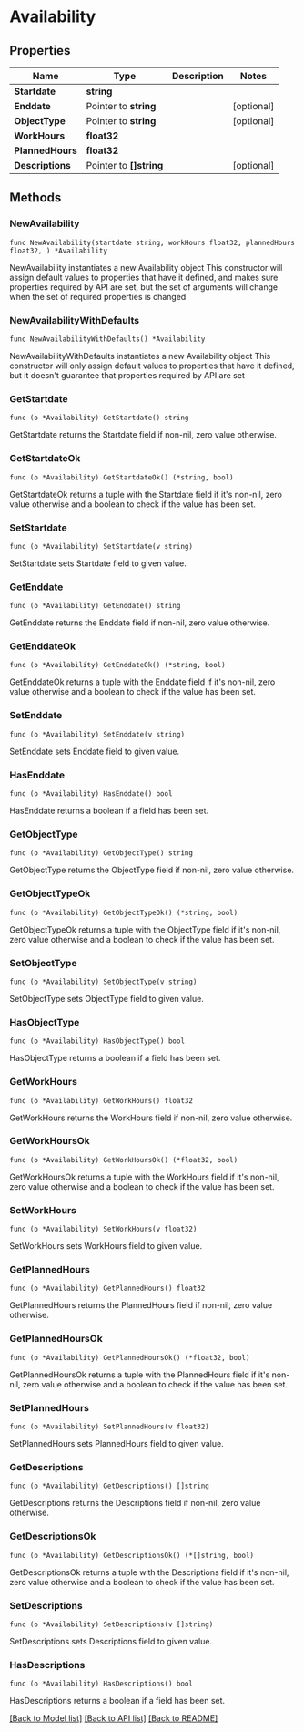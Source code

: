 # Availability

## Properties

Name | Type | Description | Notes
------------ | ------------- | ------------- | -------------
**Startdate** | **string** |  | 
**Enddate** | Pointer to **string** |  | [optional] 
**ObjectType** | Pointer to **string** |  | [optional] 
**WorkHours** | **float32** |  | 
**PlannedHours** | **float32** |  | 
**Descriptions** | Pointer to **[]string** |  | [optional] 

## Methods

### NewAvailability

`func NewAvailability(startdate string, workHours float32, plannedHours float32, ) *Availability`

NewAvailability instantiates a new Availability object
This constructor will assign default values to properties that have it defined,
and makes sure properties required by API are set, but the set of arguments
will change when the set of required properties is changed

### NewAvailabilityWithDefaults

`func NewAvailabilityWithDefaults() *Availability`

NewAvailabilityWithDefaults instantiates a new Availability object
This constructor will only assign default values to properties that have it defined,
but it doesn't guarantee that properties required by API are set

### GetStartdate

`func (o *Availability) GetStartdate() string`

GetStartdate returns the Startdate field if non-nil, zero value otherwise.

### GetStartdateOk

`func (o *Availability) GetStartdateOk() (*string, bool)`

GetStartdateOk returns a tuple with the Startdate field if it's non-nil, zero value otherwise
and a boolean to check if the value has been set.

### SetStartdate

`func (o *Availability) SetStartdate(v string)`

SetStartdate sets Startdate field to given value.


### GetEnddate

`func (o *Availability) GetEnddate() string`

GetEnddate returns the Enddate field if non-nil, zero value otherwise.

### GetEnddateOk

`func (o *Availability) GetEnddateOk() (*string, bool)`

GetEnddateOk returns a tuple with the Enddate field if it's non-nil, zero value otherwise
and a boolean to check if the value has been set.

### SetEnddate

`func (o *Availability) SetEnddate(v string)`

SetEnddate sets Enddate field to given value.

### HasEnddate

`func (o *Availability) HasEnddate() bool`

HasEnddate returns a boolean if a field has been set.

### GetObjectType

`func (o *Availability) GetObjectType() string`

GetObjectType returns the ObjectType field if non-nil, zero value otherwise.

### GetObjectTypeOk

`func (o *Availability) GetObjectTypeOk() (*string, bool)`

GetObjectTypeOk returns a tuple with the ObjectType field if it's non-nil, zero value otherwise
and a boolean to check if the value has been set.

### SetObjectType

`func (o *Availability) SetObjectType(v string)`

SetObjectType sets ObjectType field to given value.

### HasObjectType

`func (o *Availability) HasObjectType() bool`

HasObjectType returns a boolean if a field has been set.

### GetWorkHours

`func (o *Availability) GetWorkHours() float32`

GetWorkHours returns the WorkHours field if non-nil, zero value otherwise.

### GetWorkHoursOk

`func (o *Availability) GetWorkHoursOk() (*float32, bool)`

GetWorkHoursOk returns a tuple with the WorkHours field if it's non-nil, zero value otherwise
and a boolean to check if the value has been set.

### SetWorkHours

`func (o *Availability) SetWorkHours(v float32)`

SetWorkHours sets WorkHours field to given value.


### GetPlannedHours

`func (o *Availability) GetPlannedHours() float32`

GetPlannedHours returns the PlannedHours field if non-nil, zero value otherwise.

### GetPlannedHoursOk

`func (o *Availability) GetPlannedHoursOk() (*float32, bool)`

GetPlannedHoursOk returns a tuple with the PlannedHours field if it's non-nil, zero value otherwise
and a boolean to check if the value has been set.

### SetPlannedHours

`func (o *Availability) SetPlannedHours(v float32)`

SetPlannedHours sets PlannedHours field to given value.


### GetDescriptions

`func (o *Availability) GetDescriptions() []string`

GetDescriptions returns the Descriptions field if non-nil, zero value otherwise.

### GetDescriptionsOk

`func (o *Availability) GetDescriptionsOk() (*[]string, bool)`

GetDescriptionsOk returns a tuple with the Descriptions field if it's non-nil, zero value otherwise
and a boolean to check if the value has been set.

### SetDescriptions

`func (o *Availability) SetDescriptions(v []string)`

SetDescriptions sets Descriptions field to given value.

### HasDescriptions

`func (o *Availability) HasDescriptions() bool`

HasDescriptions returns a boolean if a field has been set.


[[Back to Model list]](../README.md#documentation-for-models) [[Back to API list]](../README.md#documentation-for-api-endpoints) [[Back to README]](../README.md)


